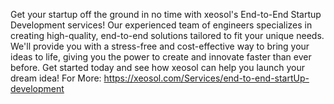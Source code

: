 Get your startup off the ground in no time with xeosol's End-to-End Startup Development services! Our experienced team of engineers specializes in creating high-quality, end-to-end solutions tailored to fit your unique needs. We'll provide you with a stress-free and cost-effective way to bring your ideas to life, giving you the power to create and innovate faster than ever before. Get started today and see how xeosol can help you launch your dream idea!
For More: https://xeosol.com/Services/end-to-end-startUp-development
